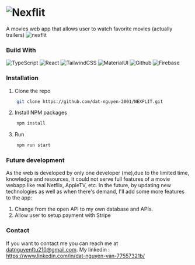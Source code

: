 # ![Nexflit](https://img.shields.io/badge/Netflix-E50914?style=for-the-badge&logo=netflix&logoColor=white)
A movies web app that allows user to watch favorite movies (actually trailers)
![nexflit](https://user-images.githubusercontent.com/94024020/197683670-702d442d-dd1d-4d8d-8da8-aa7b0b72f935.png)

### Build With

![TypeScript](https://img.shields.io/badge/typescript-%23007ACC.svg?style=for-the-badge&logo=typescript&logoColor=white)
![React](https://img.shields.io/badge/react-%2320232a.svg?style=for-the-badge&logo=react&logoColor=%2361DAFB)
![TailwindCSS](https://img.shields.io/badge/tailwindcss-%2338B2AC.svg?style=for-the-badge&logo=tailwind-css&logoColor=white)
![MaterialUI](https://img.shields.io/badge/Material--UI-0081CB?style=for-the-badge&logo=material-ui&logoColor=white)
![Github](https://img.shields.io/badge/GitHub-100000?style=for-the-badge&logo=github&logoColor=white)
![Firebase](https://img.shields.io/badge/firebase-%23039BE5.svg?style=for-the-badge&logo=firebase)

### Installation

1. Clone the repo

```sh
    git clone https://github.com/dat-nguyen-2001/NEXFLIT.git
```

2. Install NPM packages

```sh
    npm install
```

3. Run

```sh
    npm run start
```

### Future development

As the web is developed by only one developer (me),due to the limited time, knowledge and resources, it could not serve full features of a movie webapp like real Netflix, AppleTV, etc. In the future, by updating new technologies as well as when there's demand, I'll add some more features to the app:

1. Change from the open API to my own database and APIs.
2. Allow user to setup payment with Stripe

### Contact
If you want to contact me you can reach me at datnguyenftu210@gmail.com.
My linkedin : https://www.linkedin.com/in/dat-nguyen-van-77557321b/

